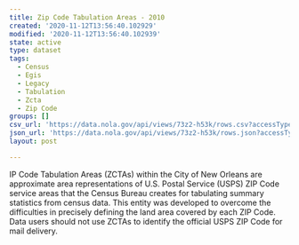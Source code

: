 ```yaml
---
title: Zip Code Tabulation Areas - 2010
created: '2020-11-12T13:56:40.102929'
modified: '2020-11-12T13:56:40.102939'
state: active
type: dataset
tags:
  - Census
  - Egis
  - Legacy
  - Tabulation
  - Zcta
  - Zip Code
groups: []
csv_url: 'https://data.nola.gov/api/views/73z2-h53k/rows.csv?accessType=DOWNLOAD'
json_url: 'https://data.nola.gov/api/views/73z2-h53k/rows.json?accessType=DOWNLOAD'
layout: post

---
```

IP Code Tabulation Areas (ZCTAs) within the City of New Orleans are approximate area representations of U.S. Postal Service (USPS) ZIP Code service areas that the Census Bureau creates for tabulating summary statistics from census data. This entity was developed to overcome the difficulties in precisely defining the land area covered by each ZIP Code.  Data users should not use ZCTAs to identify the official USPS ZIP Code for mail delivery.
